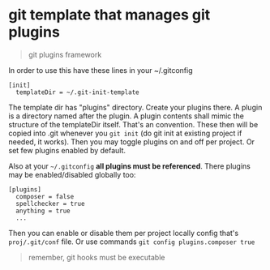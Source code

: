 # git template that manages git plugins

> git plugins framework

In order to use this have these lines in your ~/.gitconfig
```
[init]
  templateDir = ~/.git-init-template
```
The template dir has "plugins" directory. Create your plugins there. A plugin is a directory named after the plugin. A plugin contents shall mimic the structure of the templateDir itself. That's an convention. These then will be copied into .git whenever you `git init` (do  git init  at existing project if needed, it works).
Then you may toggle plugins on and off per project. Or set few plugins enabled by default.

Also at your `~/.gitconfig` **all plugins must be referenced**. There plugins may be enabled/disabled globally too:
```
[plugins]
  composer = false
  spellchecker = true
  anything = true
  ...
```
Then you can enable or disable them per project locally config that's `proj/.git/conf` file.
Or use commands `git config plugins.composer true`

> remember, git hooks must be executable


